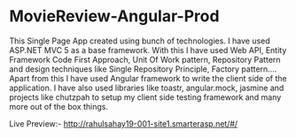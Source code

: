 # MovieReview-Angular-Prod
This Single Page App created using bunch of technologies. I have used ASP.NET MVC 5 as a base framework. With this I have used Web API, Entity Framework Code First Approach, Unit Of Work pattern, Repository Pattern and design techniques like Single Repository Principle, Factory pattern.... Apart from this I have used Angular framework to write the client side of the application. I have also used libraries like toastr, angular.mock, jasmine and projects like chutzpah to setup my client side testing framework and many more out of the box things.

Live Preview:- http://rahulsahay19-001-site1.smarterasp.net/#/
